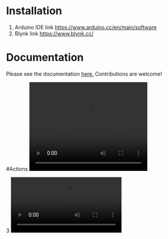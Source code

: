 # Installation
  1. Arduino IDE link https://www.arduino.cc/en/main/software
  2. Blynk link https://www.blynk.cc/

# Documentation
Please see the documentation <a href="https://www.instructables.com/id/ESP8266-ESP-12Standalone-Blynk-101/">here.</a> Contributions are welcome!

#Actions
<video width="320" height="240" controls>
  <source src="https://instagram.fbkk5-6.fna.fbcdn.net/vp/56394f69f0f7db26bd5855705decba9d/5B85B01C/t50.2886-16/28113652_215901132300703_4776082269708222464_n.mp4" type="video/mp4">
  Your browser does not support the video tag.
</video>

3
<video controls="controls" autoplay="autoplay">
    <source src="https://instagram.fbkk5-6.fna.fbcdn.net/vp/56394f69f0f7db26bd5855705decba9d/5B85B01C/t50.2886-16/28113652_215901132300703_4776082269708222464_n.mp4" type="video/mp4">55
</video>